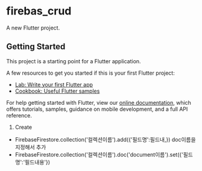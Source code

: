 # firebas_crud

A new Flutter project.

## Getting Started

This project is a starting point for a Flutter application.

A few resources to get you started if this is your first Flutter project:

- [Lab: Write your first Flutter app](https://flutter.dev/docs/get-started/codelab)
- [Cookbook: Useful Flutter samples](https://flutter.dev/docs/cookbook)

For help getting started with Flutter, view our
[online documentation](https://flutter.dev/docs), which offers tutorials,
samples, guidance on mobile development, and a full API reference.

1. Create
- FirebaseFirestore.collection('컬렉션이름').add({'필드명':필드내,})
  doc이름을 지정해서 추가
- FirebaseFirestore.collection('컬렉션이름').doc('document이름').set({'필드명':'필드내용'})


